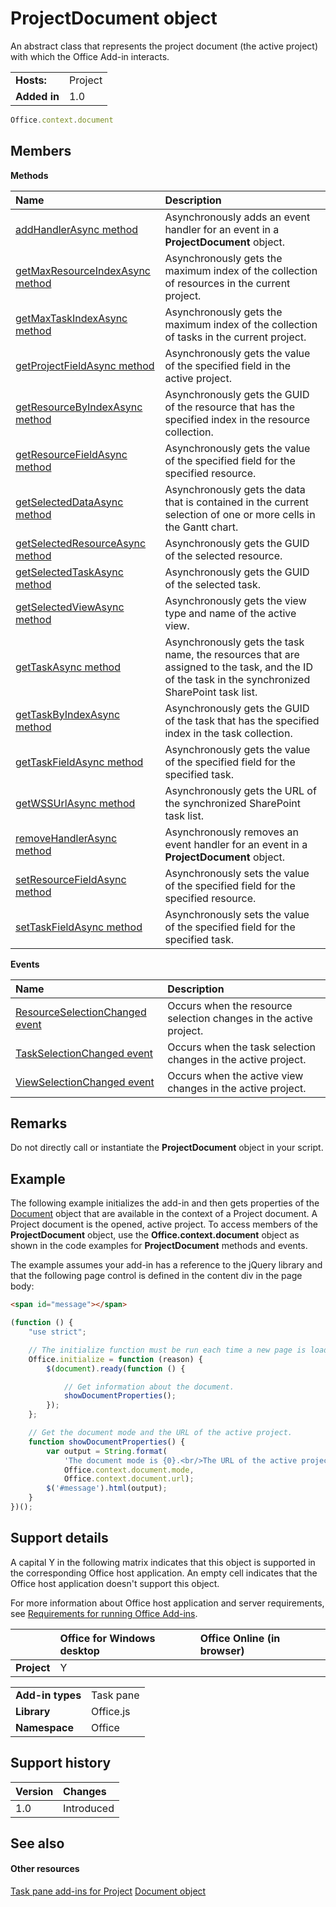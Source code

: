 

# ProjectDocument object
An abstract class that represents the project document (the active project) with which the Office Add-in interacts.

|||
|:-----|:-----|
|**Hosts:**|Project|
|**Added in**|1.0|

```js
Office.context.document
```


## Members


**Methods**


|**Name**|**Description**|
|:-----|:-----|
|[addHandlerAsync method](../../reference/shared/projectdocument.addhandlerasync.md)|Asynchronously adds an event handler for an event in a  **ProjectDocument** object.|
|[getMaxResourceIndexAsync method](../../reference/shared/projectdocument.getmaxresourceindexasync.md)|Asynchronously gets the maximum index of the collection of resources in the current project.|
|[getMaxTaskIndexAsync method](../../reference/shared/projectdocument.getmaxtaskindexasync.md)|Asynchronously gets the maximum index of the collection of tasks in the current project.|
|[getProjectFieldAsync method](../../reference/shared/projectdocument.getprojectfieldasync.md)|Asynchronously gets the value of the specified field in the active project.|
|[getResourceByIndexAsync method](../../reference/shared/projectdocument.getresourcebyindexasync.md)|Asynchronously gets the GUID of the resource that has the specified index in the resource collection.|
|[getResourceFieldAsync method](../../reference/shared/projectdocument.getresourcefieldasync.md)|Asynchronously gets the value of the specified field for the specified resource.|
|[getSelectedDataAsync method](../../reference/shared/projectdocument.getselecteddataasync.md)|Asynchronously gets the data that is contained in the current selection of one or more cells in the Gantt chart.|
|[getSelectedResourceAsync method](../../reference/shared/projectdocument.getselectedresourceasync.md)|Asynchronously gets the GUID of the selected resource.|
|[getSelectedTaskAsync method](../../reference/shared/projectdocument.getselectedtaskasync.md)|Asynchronously gets the GUID of the selected task.|
|[getSelectedViewAsync method](../../reference/shared/projectdocument.getselectedviewasync.md)|Asynchronously gets the view type and name of the active view.|
|[getTaskAsync method](../../reference/shared/projectdocument.gettaskasync.md)|Asynchronously gets the task name, the resources that are assigned to the task, and the ID of the task in the synchronized SharePoint task list.|
|[getTaskByIndexAsync method](../../reference/shared/projectdocument.gettaskbyindexasync.md)|Asynchronously gets the GUID of the task that has the specified index in the task collection.|
|[getTaskFieldAsync method](../../reference/shared/projectdocument.gettaskfieldasync.md)|Asynchronously gets the value of the specified field for the specified task.|
|[getWSSUrlAsync method](../../reference/shared/projectdocument.getwssurlasync.md)|Asynchronously gets the URL of the synchronized SharePoint task list.|
|[removeHandlerAsync method](../../reference/shared/projectdocument.removehandlerasync.md)|Asynchronously removes an event handler for an event in a  **ProjectDocument** object.|
|[setResourceFieldAsync method](../../reference/shared/projectdocument.setresourcefieldasync.md)|Asynchronously sets the value of the specified field for the specified resource.|
|[setTaskFieldAsync method](../../reference/shared/projectdocument.settaskfieldasync.md)|Asynchronously sets the value of the specified field for the specified task.|

**Events**


|**Name**|**Description**|
|:-----|:-----|
|[ResourceSelectionChanged event](../../reference/shared/projectdocument.resourceselectionchanged.event.md)|Occurs when the resource selection changes in the active project.|
|[TaskSelectionChanged event](../../reference/shared/projectdocument.taskselectionchanged.event.md)|Occurs when the task selection changes in the active project.|
|[ViewSelectionChanged event](../../reference/shared/projectdocument.viewselectionchanged.event.md)|Occurs when the active view changes in the active project.|

## Remarks

Do not directly call or instantiate the  **ProjectDocument** object in your script.


## Example

The following example initializes the add-in and then gets properties of the [Document](../../reference/shared/document.md) object that are available in the context of a Project document. A Project document is the opened, active project. To access members of the **ProjectDocument** object, use the **Office.context.document** object as shown in the code examples for **ProjectDocument** methods and events.

The example assumes your add-in has a reference to the jQuery library and that the following page control is defined in the content div in the page body:




```HTML
<span id="message"></span>
```




```js
(function () {
    "use strict";

    // The initialize function must be run each time a new page is loaded.
    Office.initialize = function (reason) {
        $(document).ready(function () {

            // Get information about the document.
            showDocumentProperties();
        });
    };

    // Get the document mode and the URL of the active project.
    function showDocumentProperties() {
        var output = String.format(
            'The document mode is {0}.<br/>The URL of the active project is {1}.',
            Office.context.document.mode,
            Office.context.document.url);
        $('#message').html(output);
    }
})();
```


## Support details


A capital Y in the following matrix indicates that this object is supported in the corresponding Office host application. An empty cell indicates that the Office host application doesn't support this object.

For more information about Office host application and server requirements, see [Requirements for running Office Add-ins](http://msdn.microsoft.com/library/67340567-bb9a-498c-96d3-3f52f28c16bc%28Office.15%29.aspx).


||**Office for Windows desktop**|**Office Online (in browser)**|
|:-----|:-----|:-----|
|**Project**|Y||

|||
|:-----|:-----|
|**Add-in types**|Task pane|
|**Library**|Office.js|
|**Namespace**|Office|

## Support history


|**Version**|**Changes**|
|:-----|:-----|
|1.0|Introduced|

## See also



#### Other resources


[Task pane add-ins for Project](http://msdn.microsoft.com/library/74e80cc5-8095-4d42-886b-47a0820e9e09%28Office.15%29.aspx)
[Document object](../../reference/shared/document.md)

